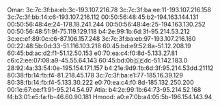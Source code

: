 Omar: 
3c:7c:3f:ba:eb:3c-193.107.216.78
3c:7c:3f:ba:ee:11-193.107.216.158
3c:7c:3f:bb:14:c6-193.107.216.112
00:50:56:48:45:b2-194.163.144.131
00:50:56:48:4e:24-178.18.241.244
00:50:56:48:4e:25-194.163.130.252
00:50:56:48:51:9f-75.119.129.118
b4:2e:99:1b:6d:3f-95.214.53.212
3c:ec:ef:89:0c:c6-87.106.157.248
3c:7c:3f:ba:eb:97-193.107.216.180  
00:22:48:5b:0d:33-51.116.103.218
60:45:bd:e9:52:8a-51.12.208.19
60:45:bd:ac:d2:f1-51.12.50.153
e0:70:ea:c4:f0:8d-5.133.27.81
c6:c2:ee:07:08:a9-45.55.64.143
60:45:bd:0b:de:dc-51.142.183.0
28:92:4a:33:54:0e-195.154.171.157
b4:21e:9d9:1b:6d:3f:95.214.53dd.21112
80:38:fb:14:fb:f4-81.218.45.178
3c:7c:3f:ba:e1:77-185.16.39.129
80:38:fb:14:fb:f4-5.133.30.222
e0:70:ea:c4:f0:8d-185.132.250.200
00:1e:67:ee:f1:91-95.214.54.97
Atia: 
b4:2e:99:1b:64:73-95.214.52.168
f4:b3:01:e5:fa:fb-46.60.90.181
Hmood: 
a0:e7:0b:a4:05:5b-196.154.143.94





